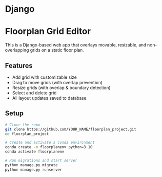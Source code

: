 # Django

# Floorplan Grid Editor

This is a Django-based web app that overlays movable, resizable, and non-overlapping grids on a static floor plan.

## Features
- Add grid with customizable size
- Drag to move grids (with overlap prevention)
- Resize grids (with overlap & boundary detection)
- Select and delete grid
- All layout updates saved to database

## Setup

```bash
# Clone the repo
git clone https://github.com/YOUR_NAME/floorplan_project.git
cd floorplan_project

# Create and activate a conda environment
conda create -n floorplanenv python=3.10
conda activate floorplanenv

# Run migrations and start server
python manage.py migrate
python manage.py runserver
